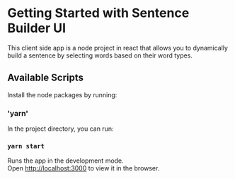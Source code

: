# Getting Started with Sentence Builder UI

This client side app is a node project in react that allows you to dynamically build a sentence by selecting words based on their word types.

## Available Scripts

Install the node packages by running:

### 'yarn'

In the project directory, you can run:

### `yarn start`

Runs the app in the development mode.\
Open [http://localhost:3000](http://localhost:3000) to view it in the browser.
